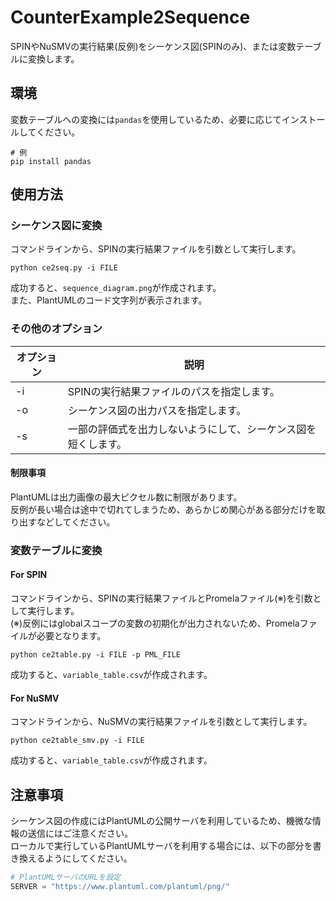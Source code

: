 # CounterExample2Sequence

SPINやNuSMVの実行結果(反例)をシーケンス図(SPINのみ)、または変数テーブルに変換します。

## 環境

変数テーブルへの変換には`pandas`を使用しているため、必要に応じてインストールしてください。

```shell
# 例
pip install pandas
```

## 使用方法

### シーケンス図に変換

コマンドラインから、SPINの実行結果ファイルを引数として実行します。

```shell
python ce2seq.py -i FILE
```

成功すると、`sequence_diagram.png`が作成されます。  
また、PlantUMLのコード文字列が表示されます。

### その他のオプション

| オプション | 説明 |
| --- | --- |
| -i | SPINの実行結果ファイルのパスを指定します。 |
| -o | シーケンス図の出力パスを指定します。 |
| -s | 一部の評価式を出力しないようにして、シーケンス図を短くします。 |

#### 制限事項

PlantUMLは出力画像の最大ピクセル数に制限があります。  
反例が長い場合は途中で切れてしまうため、あらかじめ関心がある部分だけを取り出すなどしてください。

### 変数テーブルに変換

#### For SPIN

コマンドラインから、SPINの実行結果ファイルとPromelaファイル(※)を引数として実行します。  
(※)反例にはglobalスコープの変数の初期化が出力されないため、Promelaファイルが必要となります。

```shell
python ce2table.py -i FILE -p PML_FILE
```

成功すると、`variable_table.csv`が作成されます。  

#### For NuSMV

コマンドラインから、NuSMVの実行結果ファイルを引数として実行します。  

```shell
python ce2table_smv.py -i FILE
```

成功すると、`variable_table.csv`が作成されます。  

## 注意事項

シーケンス図の作成にはPlantUMLの公開サーバを利用しているため、機微な情報の送信にはご注意ください。  
ローカルで実行しているPlantUMLサーバを利用する場合には、以下の部分を書き換えるようにしてください。

```python
# PlantUMLサーバのURLを設定
SERVER = "https://www.plantuml.com/plantuml/png/"
```
